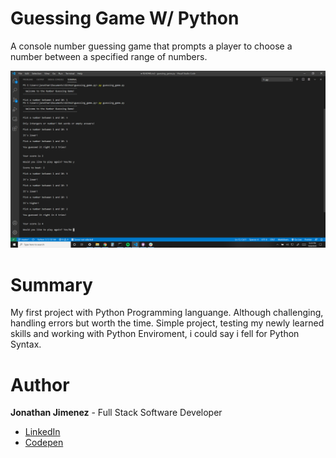 # Guessing Game W/ Python

A console number guessing game that prompts a player to choose a number between a specified range of numbers.

![](image/preview.png)

# Summary

My first project with Python Programming languange. Although challenging, handling errors but worth the time. Simple project, testing my newly learned skills and working with Python Enviroment, i could say i fell for Python Syntax.

# Author

**Jonathan Jimenez** - Full Stack Software Developer

- [LinkedIn](https://www.linkedin.com/in/jonathan-jimenez101/)
- [Codepen](https://codepen.io/jonathanj101/)
